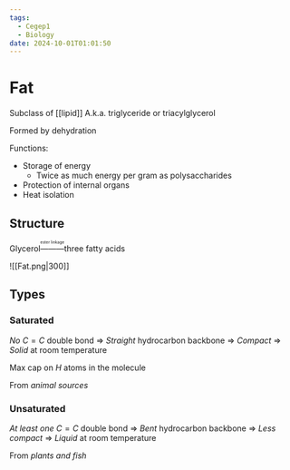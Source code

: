 ```yaml
---
tags:
  - Cegep1
  - Biology
date: 2024-10-01T01:01:50
---
```


# Fat

Subclass of [[lipid]]
A.k.a. triglyceride or triacylglycerol

Formed by dehydration

Functions:

- Storage of energy
	- Twice as much energy per gram as polysaccharides
- Protection of internal organs
- Heat isolation

## Structure

Glycerol<ruby>———<rt>ester linkage</rt></ruby>three fatty acids

![[Fat.png|300]]

## Types

### Saturated

*No* $C=C$ double bond
=> *Straight* hydrocarbon backbone
=> *Compact*
=> *Solid* at room temperature

Max cap on $H$ atoms in the molecule

From *animal sources*

### Unsaturated

*At least one* $C=C$ double bond
=> *Bent* hydrocarbon backbone
=> *Less compact*
=> *Liquid* at room temperature

From *plants and fish*